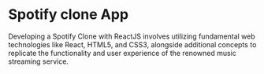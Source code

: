 # Spotify clone App
 Developing a Spotify Clone with ReactJS involves utilizing fundamental web technologies like React, HTML5, and CSS3, alongside additional concepts to replicate the functionality and user experience of the renowned music streaming service.
